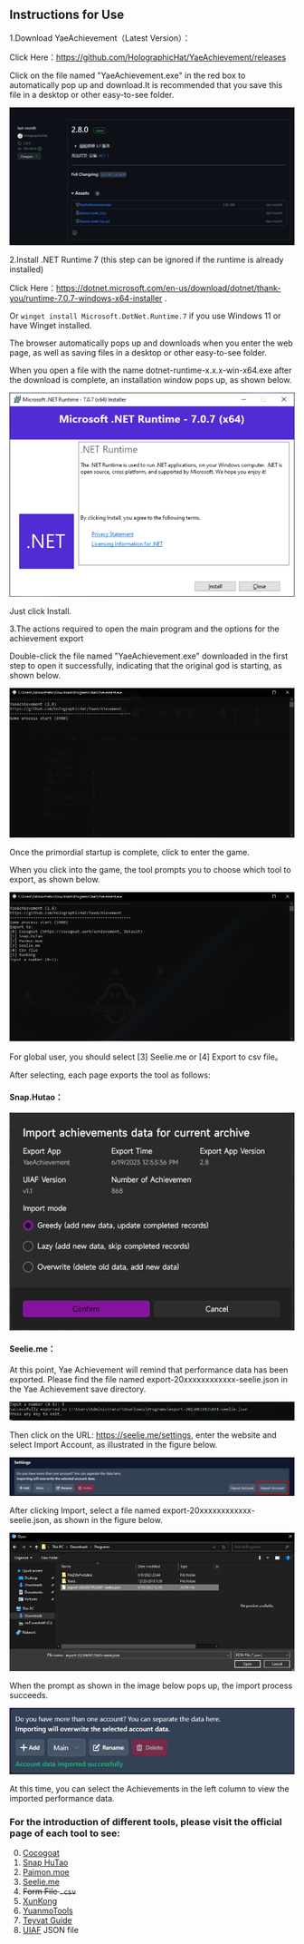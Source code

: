 ## Instructions for Use


1.Download YaeAchievement（Latest Version）：

Click Here：https://github.com/HolographicHat/YaeAchievement/releases

Click on the file named "YaeAchievement.exe" in the red box to automatically pop up and download.It is recommended that you save this file in a desktop or other easy-to-see folder.

![image](https://github.com/prpjzz/yae-markdown-en/blob/main/image/Guide1.png)

2.Install .NET Runtime 7 (this step can be ignored if the runtime is already installed)

Click Here：https://dotnet.microsoft.com/en-us/download/dotnet/thank-you/runtime-7.0.7-windows-x64-installer .

Or `winget install Microsoft.DotNet.Runtime.7` if you use Windows 11 or have Winget installed.

The browser automatically pops up and downloads when you enter the web page, as well as saving files in a desktop or other easy-to-see folder.

When you open a file with the name dotnet-runtime-x.x.x-win-x64.exe after the download is complete, an installation window pops up, as shown below.

![image](https://github.com/prpjzz/yae-markdown-en/blob/main/image/Guide2.png)

Just click Install.

3.The actions required to open the main program and the options for the achievement export

Double-click the file named "YaeAchievement.exe" downloaded in the first step to open it successfully, indicating that the original god is starting, as shown below.

![image](https://github.com/prpjzz/yae-markdown-en/blob/main/image/Guide3.png)

Once the primordial startup is complete, click to enter the game.

When you click into the game, the tool prompts you to choose which tool to export, as shown below.

![image](https://github.com/prpjzz/yae-markdown-en/blob/main/image/Guide4.png)

For global user, you should select [3] Seelie.me or  [4] Export to csv file。

After selecting, each page exports the tool as follows:

#### Snap.Hutao：

![image](https://github.com/prpjzz/yae-markdown-en/blob/main/image/Guide5.png)

#### Seelie.me：

At this point, Yae Achievement will remind that performance data has been exported. Please find the file named export-20xxxxxxxxxxxx-seelie.json in the Yae Achievement save directory.

![image](https://github.com/prpjzz/yae-markdown-en/blob/main/image/Guide6.png)

Then click on the URL: https://seelie.me/settings, enter the website and select Import Account, as illustrated in the figure below.

![image](https://github.com/prpjzz/yae-markdown-en/blob/main/image/Guide7.png)

After clicking Import, select a file named export-20xxxxxxxxxxxx-seelie.json, as shown in the figure below.

![image](https://github.com/prpjzz/yae-markdown-en/blob/main/image/Guide8.png)

When the prompt as shown in the image below pops up, the import process succeeds.

![image](https://github.com/prpjzz/yae-markdown-en/blob/main/image/Guide9.png)

At this time, you can select the Achievements in the left column to view the imported performance data.

### For the introduction of different tools, please visit the official page of each tool to see:

0. [Cocogoat](https://cocogoat.work/achievement)
1. [Snap HuTao](https://github.com/DGP-Studio/Snap.HuTao)
2. [Paimon.moe](https://paimon.moe/achievement/)
3. [Seelie.me](https://seelie.me/achievements)
4. ~~Form File `.csv`~~
5. [XunKong](https://github.com/xunkong/xunkong)
6. [YuanmoTools](https://apps.apple.com/app/id1663989619)
7. [Teyvat Guide](https://github.com/BTMuli/TeyvatGuide)
8. [UIAF](https://uigf.org/standards/UIAF.html) JSON file
